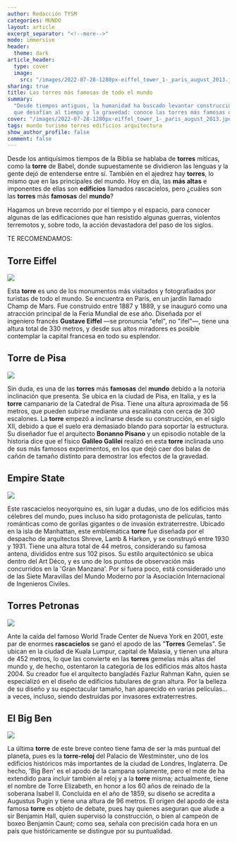```yaml
---
author: Redacción TYSM
categories: MUNDO
layout: article
excerpt_separator: "<!--more-->"
mode: immersive
header:
  theme: dark
article_header:
  type: cover
  image:
    src: "/images/2022-07-28-1280px-eiffel_tower_1-_paris_august_2013.jpeg"
sharing: true
title: Las torres más famosas de todo el mundo
summary:
  "Desde tiempos antiguos, la humanidad ha buscado levantar construcciones
  que desafían al tiempo y la gravedad: conoce las torres más famosas del mundo."
cover: "/images/2022-07-28-1280px-eiffel_tower_1-_paris_august_2013.jpeg"
tags: mundo turismo torres edificios arquitectura
show_author_profile: false
comment: false
---
```


Desde los antiquísimos tiempos de la Biblia se hablaba de **torres** míticas, como la **torre** de Babel, donde supuestamente se dividieron las lenguas y la gente dejó de entenderse entre sí. También en el ajedrez hay **torres**, lo mismo que en las principales del mundo. Hoy en día, las **más altas** e imponentes de ellas son **edificios** llamados rascacielos, pero ¿cuáles son las **torres** más **famosas** del **mundo**?

Hagamos un breve recorrido por el tiempo y el espacio, para conocer algunas de las edificaciones que han resistido algunas guerras, violentos terremotos y, sobre todo, la acción devastadora del paso de los siglos.

TE RECOMENDAMOS:

## Torre Eiffel

![](https://upload.wikimedia.org/wikipedia/commons/thumb/5/53/Eiffel_tower_from_trocadero.jpg/1024px-Eiffel_tower_from_trocadero.jpg)

Esta **torre** es uno de los monumentos más visitados y fotografiados por turistas de todo el mundo. Se encuentra en París, en un jardín llamado Champ de Mars. Fue construido entre 1887 y 1889, y se inauguró como una atracción principal de la Feria Mundial de ese año. Diseñada por el ingeniero francés **Gustave Eiffel** —se pronuncia "efel", no "ifel"—, tiene una altura total de 330 metros, y desde sus altos miradores es posible contemplar la capital francesa en todo su esplendor.

## Torre de Pisa

![](https://upload.wikimedia.org/wikipedia/commons/thumb/6/66/The_Leaning_Tower_of_Pisa_SB.jpeg/672px-The_Leaning_Tower_of_Pisa_SB.jpeg)

Sin duda, es una de las **torres** más **famosas** del **mundo** debido a la notoria inclinación que presenta. Se ubica en la ciudad de Pisa, en Italia, y es la **torre** campanario de la Catedral de Pisa. Tiene una altura aproximada de 56 metros, que pueden subirse mediante una escalinata con cerca de 300 escalones. La **torre** empezó a inclinarse desde su construcción, en el siglo XII, debido a que el suelo era demasiado blando para soportar la estructura. Su diseñador fue el arquitecto **Bonanno Pisano** y un episodio notable de la historia dice que el físico **Galileo Galilei** realizó en esta **torre** inclinada uno de sus más famosos experimentos, en los que dejó caer dos balas de cañón de tamaño distinto para demostrar los efectos de la gravedad.

## Empire State

![](https://upload.wikimedia.org/wikipedia/commons/thumb/b/b0/Empire_State_Building_during_sunset.jpg/1024px-Empire_State_Building_during_sunset.jpg)

Este rascacielos neoyorquino es, sin lugar a dudas, uno de los edificios más célebres del mundo, pues incluso ha sido protagonista de películas, tanto románticas como de gorilas gigantes o de invasión extraterrestre. Ubicado en la isla de Manhattan, este emblemática **torre** fue diseñada por el despacho de arquitectos Shreve, Lamb & Harkon, y se construyó entre 1930 y 1931. Tiene una altura total de 44 metros, considerando su famosa antena, divididos entre sus 102 pisos. Su estilo arquitectónico se ubica dentro del Art Déco, y es uno de los puntos de observación más concurridos en la 'Gran Manzana'. Por si fuera poco, está considerado uno de las Siete Maravillas del Mundo Moderno por la Asociación Internacional de Ingenieros Civiles.

## Torres Petronas

![](https://upload.wikimedia.org/wikipedia/commons/thumb/8/85/Petronas_Panorama_II.jpg/466px-Petronas_Panorama_II.jpg)

Ante la caída del famoso World Trade Center de Nueva York en 2001, este par de enormes **rascacielos** se ganó el apodo de las "**Torres** Gemelas". Se ubican en la ciudad de Kuala Lumpur, capital de Malasia, y tienen una altura de 452 metros, lo que las convierte en las **torres** gemelas más altas del mundo y, de hecho, ostentaron la categoría de los edificios más altos hasta 2004. Su creador fue el arquitecto bangladés Fazlur Rahman Kahn, quien se especializó en el diseño de edificios tubulares de gran altura. Por la belleza de su diseño y su espectacular tamaño, han aparecido en varias películas… a veces, incluso, siendo destruidas por invasores extraterrestres.

## El Big Ben

![](https://upload.wikimedia.org/wikipedia/commons/thumb/4/4a/Big_Ben_clocks_20160816.jpg/682px-Big_Ben_clocks_20160816.jpg)

La última **torre** de este breve conteo tiene fama de ser la más puntual del planeta, pues es la **torre-reloj** del Palacio de Westminster, uno de los edificios históricos más importantes de la ciudad de Londres, Inglaterra. De hecho, 'Big Ben' es el apodo de la campana solamente, pero el mote de ha extendido para incluir también al reloj y a la **torre** misma; actualmente, tiene el nombre de Torre Elizabeth, en honor a los 60 años de reinado de la soberana Isabel II. Concluida en el año de 1859, su diseño se acredita a Augustus Pugin y tiene una altura de 96 metros. El origen del apodo de esta famosa **torre** es objeto de debate, pues hay quienes aseguran que alude a sir Benjamin Hall, quien supervisó la construcción, o bien al campeón de boxeo Benjamin Caunt; como sea, señala con precisión cada hora en un país que históricamente se distingue por su puntualidad.

